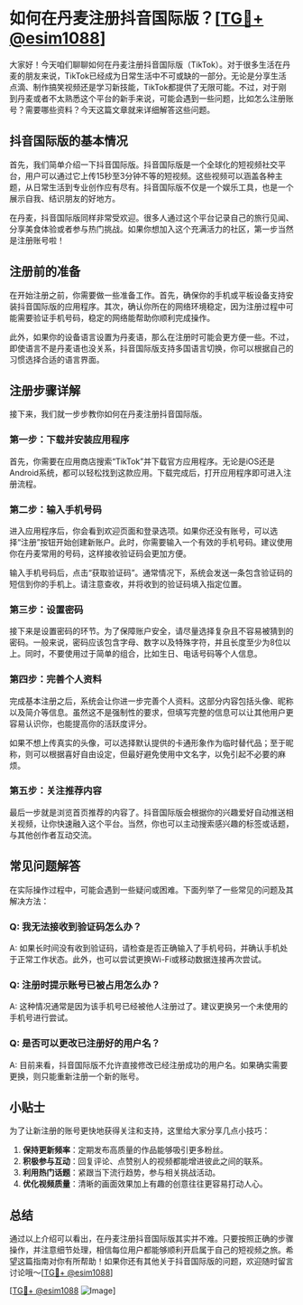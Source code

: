# 如何在丹麦注册抖音国际版？[[TG💪+ @esim1088](https://t.me/s/esim1088)]

大家好！今天咱们聊聊如何在丹麦注册抖音国际版（TikTok）。对于很多生活在丹麦的朋友来说，TikTok已经成为日常生活中不可或缺的一部分。无论是分享生活点滴、制作搞笑视频还是学习新技能，TikTok都提供了无限可能。不过，对于刚到丹麦或者不太熟悉这个平台的新手来说，可能会遇到一些问题，比如怎么注册账号？需要哪些资料？今天这篇文章就来详细解答这些问题。

## 抖音国际版的基本情况

首先，我们简单介绍一下抖音国际版。抖音国际版是一个全球化的短视频社交平台，用户可以通过它上传15秒至3分钟不等的短视频。这些视频可以涵盖各种主题，从日常生活到专业创作应有尽有。抖音国际版不仅是一个娱乐工具，也是一个展示自我、结识朋友的好地方。

在丹麦，抖音国际版同样非常受欢迎。很多人通过这个平台记录自己的旅行见闻、分享美食体验或者参与热门挑战。如果你想加入这个充满活力的社区，第一步当然是注册账号啦！

## 注册前的准备

在开始注册之前，你需要做一些准备工作。首先，确保你的手机或平板设备支持安装抖音国际版的应用程序。其次，确认你所在的网络环境稳定，因为注册过程中可能需要验证手机号码，稳定的网络能帮助你顺利完成操作。

此外，如果你的设备语言设置为丹麦语，那么在注册时可能会更方便一些。不过，即使语言不是丹麦语也没关系，抖音国际版支持多国语言切换，你可以根据自己的习惯选择合适的语言界面。

## 注册步骤详解

接下来，我们就一步步教你如何在丹麦注册抖音国际版。

### 第一步：下载并安装应用程序

首先，你需要在应用商店搜索“TikTok”并下载官方应用程序。无论是iOS还是Android系统，都可以轻松找到这款应用。下载完成后，打开应用程序即可进入注册流程。

### 第二步：输入手机号码

进入应用程序后，你会看到欢迎页面和登录选项。如果你还没有账号，可以选择“注册”按钮开始创建新账户。此时，你需要输入一个有效的手机号码。建议使用你在丹麦常用的号码，这样接收验证码会更加方便。

输入手机号码后，点击“获取验证码”。通常情况下，系统会发送一条包含验证码的短信到你的手机上。请注意查收，并将收到的验证码填入指定位置。

### 第三步：设置密码

接下来是设置密码的环节。为了保障账户安全，请尽量选择复杂且不容易被猜到的密码。一般来说，密码应该包含字母、数字以及特殊字符，并且长度至少为8位以上。同时，不要使用过于简单的组合，比如生日、电话号码等个人信息。

### 第四步：完善个人资料

完成基本注册之后，系统会让你进一步完善个人资料。这部分内容包括头像、昵称以及简介等信息。虽然这不是强制性的要求，但填写完整的信息可以让其他用户更容易认识你，也能提高你的活跃度评分。

如果不想上传真实的头像，可以选择默认提供的卡通形象作为临时替代品；至于昵称，则可以根据喜好自由设定，但最好避免使用中文名字，以免引起不必要的麻烦。

### 第五步：关注推荐内容

最后一步就是浏览首页推荐的内容了。抖音国际版会根据你的兴趣爱好自动推送相关视频，让你快速融入这个平台。当然，你也可以主动搜索感兴趣的标签或话题，与其他创作者互动交流。

## 常见问题解答

在实际操作过程中，可能会遇到一些疑问或困难。下面列举了一些常见的问题及其解决方法：

### Q: 我无法接收到验证码怎么办？
A: 如果长时间没有收到验证码，请检查是否正确输入了手机号码，并确认手机处于正常工作状态。此外，也可以尝试更换Wi-Fi或移动数据连接再次尝试。

### Q: 注册时提示账号已被占用怎么办？
A: 这种情况通常是因为该手机号已经被他人注册过了。建议更换另一个未使用的手机号进行尝试。

### Q: 是否可以更改已注册好的用户名？
A: 目前来看，抖音国际版不允许直接修改已经注册成功的用户名。如果确实需要更换，则只能重新注册一个新的账号。

## 小贴士

为了让新注册的账号更快地获得关注和支持，这里给大家分享几点小技巧：

1. **保持更新频率**：定期发布高质量的作品能够吸引更多粉丝。
2. **积极参与互动**：回复评论、点赞别人的视频都能增进彼此之间的联系。
3. **利用热门话题**：紧跟当下流行趋势，参与相关挑战活动。
4. **优化视频质量**：清晰的画面效果加上有趣的创意往往更容易打动人心。

## 总结

通过以上介绍可以看出，在丹麦注册抖音国际版其实并不难。只要按照正确的步骤操作，并注意细节处理，相信每位用户都能够顺利开启属于自己的短视频之旅。希望这篇指南对你有所帮助！如果你还有其他关于抖音国际版的问题，欢迎随时留言讨论哦～[[TG💪+ @esim1088](https://t.me/s/esim1088)]

[[TG💪+ @esim1088](https://t.me/s/esim1088) ![Image](https://i.postimg.cc/4NQfJmqS/Snipaste-2025-05-13-00-14-12.png)]